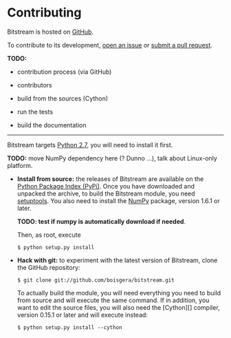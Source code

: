 
Contributing
================================================================================

Bitstream is hosted on [GitHub](https://github.com/boisgera/bitstream).

To contribute to its development, [open an issue][issue] or [submit a pull request][PR].

[GitHub]: https://github.com/boisgera/bitstream
[issue]: https://github.com/boisgera/bitstream/issues
[PR]: https://github.com/boisgera/bitstream/pulls

**TODO:**

  - contribution process (via GitHub)

  - contributors

  - build from the sources (Cython)

  - run the tests

  - build the documentation



----

Bitstream targets [Python 2.7][], you will need to install it first.

**TODO:** move NumPy dependency here (? Dunno ...), talk about Linux-only platform.


  - **Install from source:** the releases of Bitstream are available
    on the [Python Package Index (PyPi)][PyPi]. Once you have 
    downloaded and unpacked the archive, to build the Bitstream module, 
    you need [setuptools][].
    You also need to install the [NumPy][] package, version 1.6.1 or later.

    **TODO: test if numpy is automatically download if needed**.
 
    Then, as root, execute

        $ python setup.py install

  - **Hack with git:** to experiment with the latest version of Bitstream, 
    clone the GitHub repository:

        $ git clone git://github.com/boisgera/bitstream.git

    To actually build the module, you will need everything you need to build
    from source and will execute the same command. If in addition, you want
    to edit the source files, you will also need the [Cython][] compiler, 
    version 0.15.1 or later and will execute instead:

        $ python setup.py install --cython

[Python 2.7]: http://www.python.org/download/releases/2.7
[pip]: https://pypi.python.org/pypi/pip
[virtualenv]: https://pypi.python.org/pypi/virtualenv
[PyPi]: https://pypi.python.org/pypi/bitstream/
[GitHub]: https://github.com/boisgera/bitstream
[setuptools]: https://pypi.python.org/pypi/setuptools
[distribute]: http://pythonhosted.org/distribute/
[NumPy]: http://www.numpy.org

